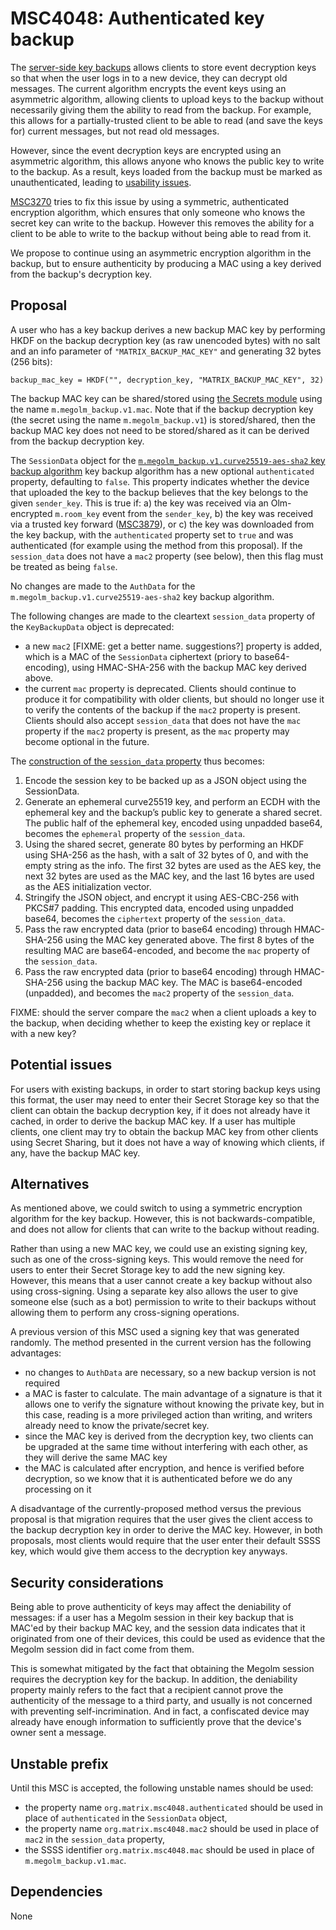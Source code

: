 # MSC4048: Authenticated key backup

The [server-side key
backups](https://spec.matrix.org/unstable/client-server-api/#server-side-key-backups)
allows clients to store event decryption keys so that when the user logs in to
a new device, they can decrypt old messages.  The current algorithm encrypts
the event keys using an asymmetric algorithm, allowing clients to upload keys to
the backup without necessarily giving them the ability to read from the
backup.  For example, this allows for a partially-trusted client to be able to
read (and save the keys for) current messages, but not read old messages.

However, since the event decryption keys are encrypted using an asymmetric
algorithm, this allows anyone who knows the public key to write to the backup.
As a result, keys loaded from the backup must be marked as unauthenticated,
leading to [usability
issues](https://github.com/vector-im/element-web/issues/14323).

[MSC3270](https://github.com/matrix-org/matrix-spec-proposals/pull/3270) tries
to fix this issue by using a symmetric, authenticated encryption algorithm,
which ensures that only someone who knows the secret key can write to the
backup.  However this removes the ability for a client to be able to write to
the backup without being able to read from it.

We propose to continue using an asymmetric encryption algorithm in the backup,
but to ensure authenticity by producing a MAC using a key derived from the
backup's decryption key.

## Proposal

A user who has a key backup derives a new backup MAC key by performing HKDF on
the backup decryption key (as raw unencoded bytes) with no salt and an info
parameter of `"MATRIX_BACKUP_MAC_KEY"` and generating 32 bytes (256 bits):

    backup_mac_key = HKDF("", decryption_key, "MATRIX_BACKUP_MAC_KEY", 32)

The backup MAC key can be shared/stored using [the Secrets
module](https://spec.matrix.org/unstable/client-server-api/#secrets) using the
name `m.megolm_backup.v1.mac`.  Note that if the backup decryption key (the
secret using the name `m.megolm_backup.v1`) is stored/shared, then the backup
MAC key does not need to be stored/shared as it can be derived from the backup
decryption key.

The `SessionData` object for the [`m.megolm_backup.v1.curve25519-aes-sha2` key
backup
algorithm](https://spec.matrix.org/unstable/client-server-api/#backup-algorithm-mmegolm_backupv1curve25519-aes-sha2)
key backup algorithm has a new optional `authenticated` property, defaulting to
`false`.  This property indicates whether the device that uploaded the key to
the backup believes that the key belongs to the given `sender_key`.  This is
true if: a) the key was received via an Olm-encrypted `m.room_key` event from
the `sender_key`, b) the key was received via a trusted key forward
([MSC3879](https://github.com/matrix-org/matrix-spec-proposals/pull/3879)), or
c) the key was downloaded from the key backup, with the `authenticated`
property set to `true` and was authenticated (for example using the method from
this proposal).  If the `session_data` does not have a `mac2` property (see
below), then this flag must be treated as being `false`.

No changes are made to the `AuthData` for the
`m.megolm_backup.v1.curve25519-aes-sha2` key backup algorithm.

The following changes are made to the cleartext `session_data` property of the
`KeyBackupData` object is deprecated:

- a new `mac2` [FIXME: get a better name.  suggestions?] property is added,
  which is a MAC of the `SessionData` ciphertext (priory to base64-encoding),
  using HMAC-SHA-256 with the backup MAC key derived above.
- the current `mac` property is deprecated.  Clients should continue to produce
  it for compatibility with older clients, but should no longer use it to
  verify the contents of the backup if the `mac2` property is present.  Clients
  should also accept `session_data` that does not have the `mac` property if
  the `mac2` property is present, as the `mac` property may become optional in
  the future.

The [construction of the `session_data`
property](https://spec.matrix.org/unstable/client-server-api/#backup-algorithm-mmegolm_backupv1curve25519-aes-sha2)
thus becomes:

1. Encode the session key to be backed up as a JSON object using the
   SessionData.
2. Generate an ephemeral curve25519 key, and perform an ECDH with the ephemeral
   key and the backup’s public key to generate a shared secret. The public half
   of the ephemeral key, encoded using unpadded base64, becomes the `ephemeral`
   property of the `session_data`.
3. Using the shared secret, generate 80 bytes by performing an HKDF using
   SHA-256 as the hash, with a salt of 32 bytes of 0, and with the empty string
   as the info. The first 32 bytes are used as the AES key, the next 32 bytes
   are used as the MAC key, and the last 16 bytes are used as the AES
   initialization vector.
4. Stringify the JSON object, and encrypt it using AES-CBC-256 with PKCS#7
   padding. This encrypted data, encoded using unpadded base64, becomes the
   `ciphertext` property of the `session_data`.
5. Pass the raw encrypted data (prior to base64 encoding) through HMAC-SHA-256
   using the MAC key generated above. The first 8 bytes of the resulting MAC
   are base64-encoded, and become the `mac` property of the `session_data`.
6. Pass the raw encrypted data (prior to base64 encoding) through HMAC-SHA-256
   using the backup MAC key.  The MAC is base64-encoded (unpadded), and becomes
   the `mac2` property of the `session_data`.

FIXME: should the server compare the `mac2` when a client uploads a key to the
backup, when deciding whether to keep the existing key or replace it with a new
key?

## Potential issues

For users with existing backups, in order to start storing backup keys using
this format, the user may need to enter their Secret Storage key so that the
client can obtain the backup decryption key, if it does not already have it
cached, in order to derive the backup MAC key.  If a user has multiple clients,
one client may try to obtain the backup MAC key from other clients using Secret
Sharing, but it does not have a way of knowing which clients, if any, have the
backup MAC key.

## Alternatives

As mentioned above, we could switch to using a symmetric encryption algorithm
for the key backup.  However, this is not backwards-compatible, and does not
allow for clients that can write to the backup without reading.

Rather than using a new MAC key, we could use an existing signing key, such as
one of the cross-signing keys.  This would remove the need for users to enter
their Secret Storage key to add the new signing key.  However, this means that
a user cannot create a key backup without also using cross-signing.  Using a
separate key also allows the user to give someone else (such as a bot)
permission to write to their backups without allowing them to perform any
cross-signing operations.

A previous version of this MSC used a signing key that was generated randomly.
The method presented in the current version has the following advantages:

- no changes to `AuthData` are necessary, so a new backup version is not
  required
- a MAC is faster to calculate.  The main advantage of a signature is that it
  allows one to verify the signature without knowing the private key, but in
  this case, reading is a more privileged action than writing, and writers
  already need to know the private/secret key.
- since the MAC key is derived from the decryption key, two clients can be
  upgraded at the same time without interfering with each other, as they will
  derive the same MAC key
- the MAC is calculated after encryption, and hence is verified before
  decryption, so we know that it is authenticated before we do any processing
  on it

A disadvantage of the currently-proposed method versus the previous proposal is
that migration requires that the user gives the client access to the backup
decryption key in order to derive the MAC key.  However, in both proposals,
most clients would require that the user enter their default SSSS key, which
would give them access to the decryption key anyways.

## Security considerations

Being able to prove authenticity of keys may affect the deniability of
messages: if a user has a Megolm session in their key backup that is MAC'ed by
their backup MAC key, and the session data indicates that it originated from
one of their devices, this could be used as evidence that the Megolm session
did in fact come from them.

This is somewhat mitigated by the fact that obtaining the Megolm session
requires the decryption key for the backup.  In addition, the deniability
property mainly refers to the fact that a recipient cannot prove the
authenticity of the message to a third party, and usually is not concerned with
preventing self-incrimination.  And in fact, a confiscated device may already
have enough information to sufficiently prove that the device's owner sent a
message.

## Unstable prefix

Until this MSC is accepted, the following unstable names should be used:

- the property name `org.matrix.msc4048.authenticated` should be used in place
  of `authenticated` in the `SessionData` object,
- the property name `org.matrix.msc4048.mac2` should be used in place of `mac2`
  in the `session_data` property,
- the SSSS identifier `org.matrix.msc4048.mac` should be used in place of
  `m.megolm_backup.v1.mac`.

## Dependencies

None
